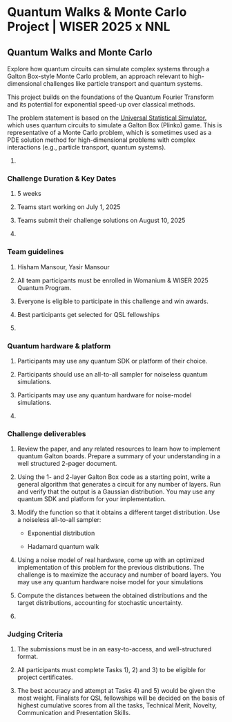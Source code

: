# Quantum Walks & Monte Carlo Project | WISER 2025 x NNL
Quantum Walks and Monte Carlo
-----------------------------

Explore how quantum circuits can simulate complex systems through a Galton Box-style Monte Carlo problem, an approach relevant to high-dimensional challenges like particle transport and quantum systems.

This project builds on the foundations of the Quantum Fourier Transform and its potential for exponential speed-up over classical methods.​​

​The problem statement is based on the [Universal Statistical Simulator.](https://arxiv.org/abs/2202.01735) which uses quantum circuits to simulate a Galton Box (Plinko) game. This is representative of a Monte Carlo problem, which is sometimes used as a PDE solution method for high-dimensional problems with complex interactions (e.g., particle transport, quantum systems).  

01.

### Challenge Duration & Key Dates

1.  5 weeks
    
2.  Teams start working on July 1, 2025
    
3.  Teams submit their challenge solutions on August 10, 2025
    

02.

### Team guidelines

1.  Hisham Mansour, Yasir Mansour
    
2.  All team participants must be enrolled in Womanium & WISER 2025 Quantum Program.
    
3.  Everyone is eligible to participate in this challenge and win awards.
    
4.  Best participants get selected for QSL fellowships
    

03.

### Quantum hardware & platform

1.  Participants may use any quantum SDK or platform of their choice.
    
2.  Participants should use an all-to-all sampler for noiseless quantum simulations.
    
3.  Participants may use any quantum hardware for noise-model simulations. 
    

04.

### Challenge deliverables

1.  Review the paper, and any related resources to learn how to implement quantum Galton boards. Prepare a summary of your understanding in a well structured 2-pager document. 
    
2.  Using the 1- and 2-layer Galton Box code as a starting point, write a general algorithm that generates a circuit for any number of layers. Run and verify that the output is a Gaussian distribution. You may use any quantum SDK and platform for your implementation.
    
3.  Modify the function so that it obtains a different target distribution. Use a noiseless all-to-all sampler:
    
    *   Exponential distribution
        
    *   Hadamard quantum walk
        
4.  Using a noise model of real hardware, come up with an optimized implementation of this problem for the previous distributions. The challenge is to maximize the accuracy and number of board layers. You may use any quantum hardware noise model for your simulations
    
5.  Compute the distances between the obtained distributions and the target distributions, accounting for stochastic uncertainty.
    

05.

### Judging Criteria

1.  The submissions must be in an easy-to-access, and well-structured format.
    
2.  All participants must complete Tasks 1), 2) and 3) to be eligible for project certificates. 
    
3.  The best accuracy and attempt at Tasks 4) and 5) would be given the most weight. Finalists for QSL fellowships will be decided on the basis of highest cumulative scores from all the tasks, Technical Merit, Novelty, Communication and Presentation Skills.
